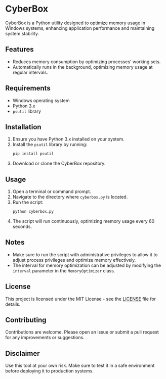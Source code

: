 # CyberBox

CyberBox is a Python utility designed to optimize memory usage in Windows systems, enhancing application performance and maintaining system stability.

## Features

- Reduces memory consumption by optimizing processes' working sets.
- Automatically runs in the background, optimizing memory usage at regular intervals.

## Requirements

- Windows operating system
- Python 3.x
- `psutil` library

## Installation

1. Ensure you have Python 3.x installed on your system.
2. Install the `psutil` library by running:
   ```bash
   pip install psutil
   ```
3. Download or clone the CyberBox repository.

## Usage

1. Open a terminal or command prompt.
2. Navigate to the directory where `cyberbox.py` is located.
3. Run the script:
   ```bash
   python cyberbox.py
   ```
4. The script will run continuously, optimizing memory usage every 60 seconds.

## Notes

- Make sure to run the script with administrative privileges to allow it to adjust process privileges and optimize memory effectively.
- The interval for memory optimization can be adjusted by modifying the `interval` parameter in the `MemoryOptimizer` class.

## License

This project is licensed under the MIT License - see the [LICENSE](LICENSE) file for details.

## Contributing

Contributions are welcome. Please open an issue or submit a pull request for any improvements or suggestions.

## Disclaimer

Use this tool at your own risk. Make sure to test it in a safe environment before deploying it to production systems.